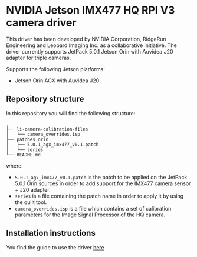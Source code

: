 # NVIDIA Jetson IMX477 HQ RPI V3 camera driver

This driver has been developed by NVIDIA Corporation, RidgeRun Engineering and Leopard Imaging Inc. as a collaborative initiative. The driver currently supports JetPack 5.0.1 Jetson Orin with Auvidea J20 adapter for triple cameras.

Supports the following Jetson platforms:
* Jetson Orin AGX with Auvidea J20

## Repository structure

In this repository you will find the following structure:
```
.
├── li-camera-calibration-files
│   └── camera_overrides.isp
├── patches_orin
│   ├── 5.0.1_agx_imx477_v0.1.patch
│   └── series
└── README.md
```
where:

* `5.0.1_agx_imx477_v0.1.patch` is the patch to be applied on the JetPack 5.0.1 Orin sources in order to add support for the IMX477 camera sensor + J20 adapter.
* `series` is a file containing the patch name in order to apply it by using the quilt tool.
* `camera_overrides.isp` is a file which contains a set of calibration parameters for the Image Signal Processor of the HQ camera.

## Installation instructions

You find the guide to use the driver [here](https://developer.ridgerun.com/wiki/index.php?title=NVIDIA_Jetson_Orin/Video_Capture_and_Display/Cameras/IMX477_J20)
